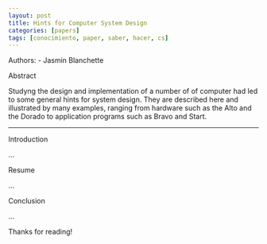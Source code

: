 ```yaml
---
layout: post
title: Hints for Computer System Design
categories: [papers]
tags: [conocimiento, paper, saber, hacer, cs]
---
```


<!--Resumen-->

Authors:
    - Jasmin Blanchette


Abstract

Studyng the design and implementation of a number of of computer had led to some general hints for 
system design. They are described here and illustrated by many examples, ranging from hardware 
such as the Alto and the Dorado to application programs such as Bravo and Start.

---
<!--more-->

Introduction

...

Resume

...

Conclusion

...
  
Thanks for reading!